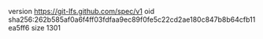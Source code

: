 version https://git-lfs.github.com/spec/v1
oid sha256:262b585af0a6f4ff03fdfaa9ec89f0fe5c22cd2ae180c847b8b64cfb11ea5ff6
size 1301

